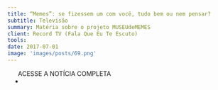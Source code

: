 ```yaml
---
title: “Memes”: se fizessem um com você, tudo bem ou nem pensar?
subtitle: Televisão
summary: Matéria sobre o projeto MUSEUdeMEMES
client: Record TV (Fala Que Eu Te Escuto)
tools: 
date: 2017-07-01
image: 'images/posts/69.png'
---
```




<div class="post__share"><ul class="share__list list-reset">ACESSE A NOTÍCIA COMPLETA<li class="share__item" style="margin-left: 10px"><a class="share__link share__facebook" style="background: #fa5657" href="https://www.facebook.com/FalaQueEuTeEscuto/videos/1406722339415714/" 
onclick=window.open(this.href, 'pop-up', 'left=20,top=20,width=500,height=500,toolbar=1,resizable=0'); return false;" title="Link" rel="nofollow"><i class="fa-solid fa-link"></i></a></li></ul></div>
<!-- <div class="gallery-box"><div class="gallery"><img src="/clipping/images/example-1.jpg" loading="lazy" alt="Project"><img src="/clipping/images/example-2.jpg" loading="lazy" alt="Project"></div><em>Gallery / <a href="https://www.freepik.com/" target="_blank">Freepic</a></em></div> -->
